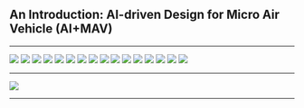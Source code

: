 ## An Introduction: AI-driven Design for Micro Air Vehicle (AI+MAV)

***
![](https://github.com/LeoYiChen/AI-plus-Micro-Air-Vehicle/blob/master/01MAV20191214.jpg)
![](https://github.com/LeoYiChen/AI-plus-Micro-Air-Vehicle/blob/master/02MAV20191214.jpg)
![](https://github.com/LeoYiChen/AI-plus-Micro-Air-Vehicle/blob/master/03MAV20191214.jpg)
![](https://github.com/LeoYiChen/AI-plus-Micro-Air-Vehicle/blob/master/04MAV20191214.jpg)
![](https://github.com/LeoYiChen/AI-plus-Micro-Air-Vehicle/blob/master/05MAV20191214.jpg)
![](https://github.com/LeoYiChen/AI-plus-Micro-Air-Vehicle/blob/master/06MAV20191214.jpg)
![](https://github.com/LeoYiChen/AI-plus-Micro-Air-Vehicle/blob/master/07MAV20191214.jpg)
![](https://github.com/LeoYiChen/AI-plus-Micro-Air-Vehicle/blob/master/08MAV20191214.jpg)
![](https://github.com/LeoYiChen/AI-plus-Micro-Air-Vehicle/blob/master/09MAV20191214.jpg)
![](https://github.com/LeoYiChen/AI-plus-Micro-Air-Vehicle/blob/master/10MAV20191214.jpg)
![](https://github.com/LeoYiChen/AI-plus-Micro-Air-Vehicle/blob/master/11MAV20191214.jpg)
![](https://github.com/LeoYiChen/AI-plus-Micro-Air-Vehicle/blob/master/12MAV20191214.jpg)
![](https://github.com/LeoYiChen/AI-plus-Micro-Air-Vehicle/blob/master/13MAV20191214.jpg)
![](https://github.com/LeoYiChen/AI-plus-Micro-Air-Vehicle/blob/master/14MAV20191214.jpg)
![](https://github.com/LeoYiChen/AI-plus-Micro-Air-Vehicle/blob/master/15MAV20191214.jpg)
![](https://github.com/LeoYiChen/AI-plus-Micro-Air-Vehicle/blob/master/16MAV20191214.jpg)
***
![](https://github.com/LeoYiChen/AI-plus-Micro-Air-Vehicle/blob/master/MAV-poster%20LeoYiChen20200128.jpg)
***
